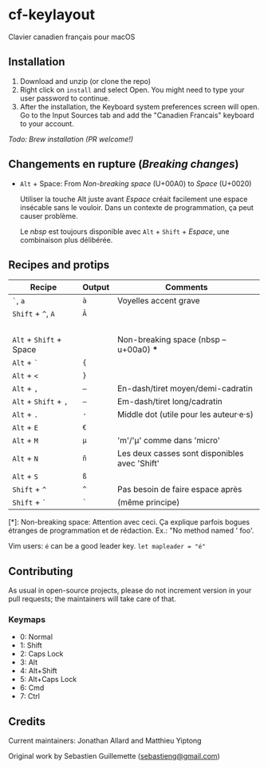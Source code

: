 ﻿cf-keylayout
============
Clavier canadien français pour macOS

Installation
------------
1. Download and unzip (or clone the repo)
2. Right click on `install` and select Open. You might need to type your
   user password to continue.
3. After the installation, the Keyboard system preferences screen will
   open. Go to the Input Sources tab and add the "Canadien Francais"
   keyboard to your account.

*Todo: Brew installation (PR welcome!)*

Changements en rupture  (*Breaking changes*)
----------------------
* `Alt` + Space: From *Non-breaking space* (U+00A0) to *Space* (U+0020)

    Utiliser la touche Alt juste avant *Espace* créait facilement
    une espace insécable sans le vouloir. Dans un contexte de programmation,
    ça peut causer problème.

    Le *nbsp* est toujours disponible avec `Alt` + `Shift` + *Espace*, une
    combinaison plus délibérée.

Recipes and protips
-------------------

Recipe                 | Output      | Comments
--------               | ----------- | -----------
`` ` ``, `a`           | `à`         | Voyelles accent grave
`Shift` + `` ^ ``, `A` | `Â`         |
                       |             | 
`Alt` + `Shift` + Space | ` `         | Non-breaking space (nbsp – u+00a0) **\***
`Alt` + `` ` ``        | `{`         |
`Alt` + `<`            | `}`         |
`Alt` + `,`            | `–`         | En-dash/tiret moyen/demi-cadratin
`Alt` + `Shift` + `,`  | `—`         | Em-dash/tiret long/cadratin
`Alt` + `.`            | `·`         | Middle dot (utile pour les auteur·e·s)
`Alt` + `E`            | `€`         |
`Alt` + `M`            | `µ`         | 'm'/'µ' comme dans 'micro'
`Alt` + `N`            | `ñ`         | Les deux casses sont disponibles avec 'Shift'
`Alt` + `S`            | `ß`         |
`Shift` + `^`          | `^`         | Pas besoin de faire espace après
`Shift` + `` ` ``      | `` ` ``     | (même principe)

\[\*]: Non-breaking space: Attention avec ceci. Ça explique parfois bogues étranges de programmation et de rédaction. Ex.: "No method named ' foo'.

Vim users: `é` can be a good leader key. `let mapleader = "é"`

Contributing
------------
As usual in open-source projects, please do not increment version in
your pull requests; the maintainers will take care of that.

### Keymaps
* 0: Normal
* 1: Shift
* 2: Caps Lock
* 3: Alt
* 4: Alt+Shift
* 5: Alt+Caps Lock
* 6: Cmd
* 7: Ctrl

Credits
-------
Current maintainers: Jonathan Allard and Matthieu Yiptong

Original work by Sebastien Guillemette (sebastieng@gmail.com)
